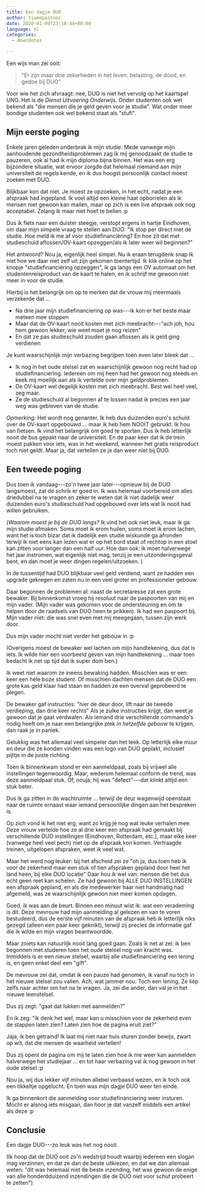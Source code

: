 ```yaml
---
title: Een dagje DUO
author: tiamopastoor
date: 2020-01-09T23:10:44+00:00
language: nl
categories:
  - Anecdotes

---
```

Een wijs man zei ooit:

> "Er zijn maar drie zekerheden in het leven: belasting, de dood, en gedoe bij DUO"

Voor wie het zich afvraagt: nee, DUO is niet het vervolg op het kaartspel UNO. Het is de _Dienst Uitvoering Onderwijs_. Onder studenten ook wel bekend als "die mensen die je geld geven voor je studie". Wat onder meer bondige studenten ook wel bekend staat als "stufi".

## Mijn eerste poging

Enkele jaren geleden onderbrak ik mijn studie. Mede vanwege mijn aanhoudende gezondheidsproblemen zag ik mij genoodzaakt de studie te pauzeren, ook al had ik mijn diploma bijna binnen. Het was een erg bijzondere situatie, wat ervoor zorgde dat helemaal niemand aan mijn universiteit de regels kende, en ik dus hoogst persoonlijk contact moest zoeken met DUO.

Blijkbaar kon dat niet. Je moest ze opzoeken, in het echt, nadat je een afspraak had ingepland. Ik voel altijd een kleine haat opborrelen als ik mensen niet gewoon kan mailen, maar op zich is een live afspraak ook nog acceptabel. Zolang ik maar niet hoef te bellen :p

Dus ik fiets naar een duister steegje, verstopt ergens in hartje Eindhoven, om daar mijn simpele vraag te stellen aan DUO: "Ik stop per direct met de studie. Hoe meld ik me af voor studiefinanciëring? En hoe zit dat met studieschuld aflossen/OV-kaart opzeggen/als ik later weer wil beginnen?"

Het antwoord? Nou ja, eigenlijk heel simpel. Nu ik eraan terugdenk snap ik niet hoe we daar niet zelf uit zijn gekomen toentertijd. Ik klik online op het knopje "studiefinanciëring opzeggen", ik ga langs een OV automaat om het studentenreisproduct van de kaart te halen, en ik schrijf me gewoon niet meer in voor de studie.

Hierbij is het belangrijk om op te merken dat de vrouw mij meermaals verzekerde dat ...

  * Na drie jaar mijn studiefinanciering op was---ik kon er het beste maar meteen mee stoppen
  * Maar dat de OV-kaart nooit kosten met zich meebracht---"ach joh, hou hem gewoon lekker, wie weet moet je nog reizen"
  * En dat ze pas studieschuld zouden gaan aflossen als ik geld ging verdienen

Je kunt waarschijnlijk mijn verbazing begrijpen toen even later bleek dat ...


  * Ik nog in het oude stelsel zat en waarschijnlijk gewoon nog recht had op studiefinanciering. Iedereen om mij heen had het gewoon nog steeds en keek mij moeilijk aan als ik vertelde over mijn geldproblemen.
  * De OV-kaart wel degelijk kosten met zich meebracht. Best wel heel veel, zeg maar.
  * Ze de studieschuld al begonnen af te lossen nadat ik precies een jaar weg was gebleven van de studie.

_Opmerking:_ Het wordt nog genanter. Ik heb dus duizenden euro's schuld over de OV-kaart opgebouwd ... maar ik heb hem NOOIT gebruikt. Ik hou van fietsen. Ik vind het belangrijk om goed te sporten. Dus ik heb letterlijk nooit de bus gepakt naar de universiteit. En de paar keer dat ik de trein moest pakken voor iets, was in het weekend, wanneer het gratis reisproduct toch niet geldt. Maar ja, dat vertellen ze je dan weer niet bij DUO.

## Een tweede poging

Dus toen ik vandaag---zo'n twee jaar later---opnieuw bij de DUO langsmoest, zat de schrik er goed in. Ik was helemaal voorbereid om alles driedubbel na te vragen en zeker te weten dat ik niet dadelijk weer duizenden euro's studieschuld had opgebouwd over iets wat ik nooit had willen gebruiken.

(_Waarom moest je bij de DUO langs?_ Ik vind het ook niet leuk, maar ik ga mijn studie afmaken. Soms moet ik erom huilen, soms moet ik erom lachen, want het is toch bizar dat ik dadelijk een studie wiskunde ga afronden terwijl ik niet eens kan lezen wat er op het bord staat of rechtop in een stoel kan zitten voor langer dan een half uur. Hoe dan ook: ik moet halverwege het jaar instromen, wat eigenlijk niet mag, tenzij je een uitzonderingsgeval bent, en dan moet je weer dingen regelen/uitzoeken. )

In de tussentijd had DUO blijkbaar veel geld verdiend, want ze hadden een upgrade gekregen en zaten nu in een veel groter en professioneler gebouw.

Daar begonnen de problemen al: naast de secretaresse zat een grote bewaker. Bij binnenkomst vroeg hij resoluut naar de paspoorten van mij en mijn vader. (Mijn vader was gekomen voor de ondersteuning en om te helpen door de raadsels van DUO heen te prikken). Ik had een paspoort bij. Mijn vader niet: die was snel even met mij meegegaan, tussen zijn werk door.

Dus mijn vader mocht niet verder het gebouw in :p

(Overigens moest de bewaker wel lachen om mijn handtekening, dus dat is iets. Ik wilde hier een voorbeeld geven van mijn handtekening ... maar toen bedacht ik net op tijd dat ik super dom ben.)

Ik weet niet waarom ze ineens bewaking hadden. Misschien was er een keer een héle boze student. Of misschien dachten mensen dat de DUO een grote kas geld klaar had staan en hadden ze een overval geprobeerd te plegen.

De bewaker gaf instructies: "hier de deur door, lift naar de tweede verdieping, dan drie keer rechts" Als je zulke instructies krijgt, dan weet je gewoon dat je gaat verdwalen. Als iemand drie verschillende commando's nodig heeft om je naar een belangrijke plek _in hetzelfde gebouw_ te krijgen, dan raak je in paniek.

Gelukkig was het allemaal veel simpeler dan het leek. Op letterlijk elke muur en deur die ze konden vinden was een logo van DUO geplakt, inclusief pijltje in de juiste richting.

Toen ik binnenkwam stond er een aanmeldpaal, zoals bij vrijwel alle instellingen tegenwoordig. Maar, wederom helemaal conform de trend, was deze aanmeldpaal stuk. Of, nouja, hij was "defect"---dat klinkt altijd een stuk beter.

Dus ik ga zitten in de wachtruimte ... terwijl de deur wagenwijd openstaat naar de ruimte ernaast waar iemand persoonlijke dingen aan het bespreken is.

Op zich vond ik het niet erg, want zo krijg je nog wat leuke verhalen mee. Deze vrouw vertelde hoe ze al drie keer een afspraak had gemaakt bij verschillende DUO instellingen (Eindhoven, Rotterdam, etc.), maar elke keer (vanwege heel veel pech) niet op de afspraak kon komen. Vertraagde treinen, uitgelopen afspraken, weet ik veel wat.

Maar het werd nog leuker: bij het afscheid zei ze "oh ja, dus toen heb ik voor de zekerheid maar een stuk of tien afspraken gepland door heel het land heen, bij elke DUO locatie" Daar hou ik wel van: mensen die het dus echt geen reet kan schelen. Ze had gewoon bij ALLE DUO INSTELLINGEN een afspraak gepland, en als die medewerker haar niet handmatig had afgemeld, was ze waarschijnlijk gewoon niet meer komen opdagen.

Goed, ik was aan de beurt. Binnen een minuut wist ik: wat een verademing is dit. Deze mevrouw had mijn aanmelding al gelezen en van te voren bestudeerd, dus de eerste vijf minuten van de afspraak heb ik letterlijk niks gezegd (alleen een paar keer geknikt), terwijl zij precies de informatie gaf die ik wilde en mijn vragen beantwoordde.

Maar zoiets kan natuurlijk nooit lang goed gaan. Zoals ik net al zei: ik ben begonnen met studeren toen het oude stelsel nog van kracht was. Inmiddels is er een nieuw stelsel, waarbij alle studiefinanciering een lening is, en geen enkel deel een "gift".

De mevrouw zei dat, omdat ik een pauze had genomen, ik vanaf nu toch in het nieuwe stelsel zou vallen. Ach, wat jammer nou. Toch een lening. Ze liep zelfs naar achter om het na te vragen. Ja, zei die ander, dan val je in het nieuwe leenstelsel.

Dus zij zegt: "gaat dat lukken met aanmelden?"

En ik zeg: "ik denk het wel, maar kan u misschien voor de zekerheid even de stappen laten zien? Laten zien hoe de pagina eruit ziet?"

Jaja, ik ben getraind! Ik laat mij niet naar huis sturen zonder bewijs, zwart op wit, dat die mensen de waarheid vertellen!

Dus zij opent de pagina om mij te laten zien hoe ik me weer kan aanmelden halverwege het studiejaar ... en tot haar verbazing val ik nog gewoon in het oude stelsel :p

Nou ja, wij dus lekker vijf minuten allebei verbaasd wezen, en ik toch ook een tikkeltje opgelucht. En toen was mijn dagje DUO weer ten einde.

Ik ga binnenkort die aanmelding voor studiefinanciering weer insturen. Mocht er alsnog iets misgaan, dan hoor je dat vanzelf middels een artikel als deze :p

## Conclusie

Een dagje DUO---zo leuk was het nog nooit.

(Ik hoop dat de DUO ooit zo'n wedstrijd houdt waarbij iedereen een slogan mag verzinnen, en dat ze dan de beste uitkiezen, en dat we dan allemaal weten: "dit was helemaal niet de beste inzending, het was gewoon de enige van alle honderdduizend inzendingen die de DUO _niet_ voor schut probeert te zetten")